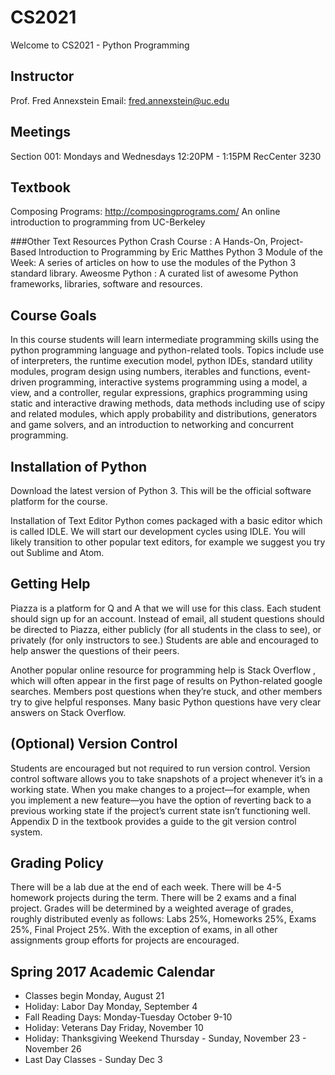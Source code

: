 # CS2021
Welcome to CS2021 - Python Programming

## Instructor
Prof. Fred Annexstein 
Email: fred.annexstein@uc.edu 

## Meetings
Section 001: Mondays and Wednesdays 12:20PM - 1:15PM RecCenter 3230

## Textbook
Composing Programs: http://composingprograms.com/ An online introduction to programming from UC-Berkeley

###Other Text Resources
Python Crash Course : A Hands-On, Project-Based Introduction to Programming by Eric Matthes
Python 3 Module of the Week: A series of articles on how to use the modules of the Python 3 standard library.
Aweosme Python : A curated list of awesome Python frameworks, libraries, software and resources.

## Course Goals
In this course students will learn intermediate programming skills using the python programming language and python-related tools. Topics include use of interpreters, the runtime execution model, python IDEs, standard utility modules, program design using numbers, iterables and functions, event-driven programming, interactive systems programming using a model, a view, and a controller, regular expressions, graphics programming using static and interactive drawing methods, data methods including use of scipy and related modules, which apply probability and distributions, generators and game solvers, and an introduction to networking and concurrent programming.

## Installation of Python
Download the latest version of Python 3. This will be the official software platform for the course.

Installation of Text Editor
Python comes packaged with a basic editor which is called IDLE. We will start our development cycles using IDLE.
You will likely transition to other popular text editors, for example we suggest you try out Sublime and Atom.

## Getting Help
Piazza is a platform for Q and A that we will use for this class. Each student should sign up for an account. Instead of email, all student questions should be directed to Piazza, either publicly (for all students in the class to see), or privately (for only instructors to see.) Students are able and encouraged to help answer the questions of their peers.

Another popular online resource for programming help is Stack Overflow , which will often appear in the first page of results on Python-related google searches. Members post questions when they’re stuck, and other members try to give helpful responses. Many basic Python questions have very clear answers on Stack Overflow.

## (Optional) Version Control
Students are encouraged but not required to run version control. Version control software allows you to take snapshots of a project whenever it’s in a working state. When you make changes to a project—for example, when you implement a new feature—you have the option of reverting back to a previous working state if the project’s current state isn’t functioning well. Appendix D in the textbook provides a guide to the git version control system.

## Grading Policy
There will be a lab due at the end of each week. There will be 4-5 homework projects during the term. There will be 2 exams and a final project. Grades will be determined by a weighted average of grades, roughly distributed evenly as follows: Labs 25%, Homeworks 25%, Exams 25%, Final Project 25%. With the exception of exams, in all other assignments group efforts for projects are encouraged.

## Spring 2017 Academic Calendar
* Classes begin Monday, August 21 
* Holiday: Labor Day	Monday, September 4
* Fall Reading Days: Monday-Tuesday October 9-10 
* Holiday: Veterans Day Friday, November 10
* Holiday: Thanksgiving Weekend Thursday - Sunday, November 23 - November 26
* Last Day Classes - Sunday Dec 3
